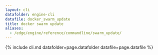 ```yaml
---
layout: cli
datafolder: engine-cli
datafile: docker_swarm_update
title: docker swarm update
aliases:
  - /edge/engine/reference/commandline/swarm_update/
---
```

<!--
This page is automatically generated from Docker's source code. If you want to
suggest a change to the text that appears here, open a ticket or pull request
in the source repository on GitHub:

https://github.com/docker/cli
-->

{% include cli.md datafolder=page.datafolder datafile=page.datafile %}
